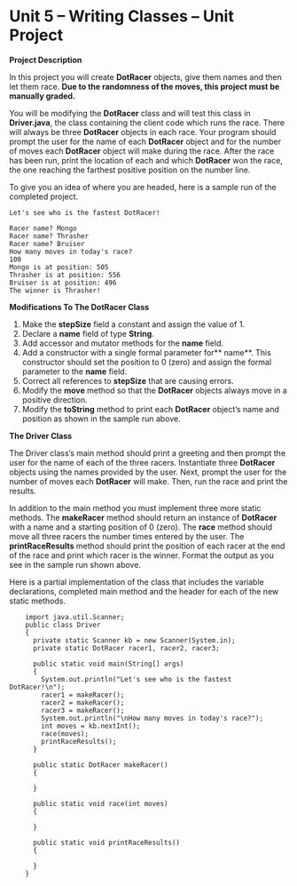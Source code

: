 # Unit 5 – Writing Classes – Unit Project
<b>Project Description</b>

In this project you will create <b>DotRacer</b> objects, give them names and then let them race. <b>Due to the randomness of the moves, this project must be manually graded.</b>

You will be modifying the <b>DotRacer</b> class and will test this class in <b>Driver.java</b>, the class containing the client code which runs the race. There will always be three <b>DotRacer</b> objects in each race. Your program should prompt the user for the name of each <b>DotRacer</b> object and for the number of moves each <b>DotRacer</b> object will make during the race. After the race has been run, print the location of each and which <b>DotRacer</b> won the race, the one reaching the farthest positive position on the number line.

To give you an idea of where you are headed, here is a sample run of the completed project.
```
Let's see who is the fastest DotRacer!

Racer name? Mongo
Racer name? Thrasher
Racer name? Bruiser
How many moves in today's race?
100
Mongo is at position: 505
Thrasher is at position: 556
Bruiser is at position: 496
The winner is Thrasher!
```

<b>Modifications To The DotRacer Class</b>
1. Make the <b>stepSize</b> field a constant and assign the value of 1.
2. Declare a <b>name</b> field of type <b>String</b>.
3. Add accessor and mutator methods for the <b>name</b> field.
4. Add a constructor with a single formal parameter for** name**. This constructor should set the position to 0 (zero) and assign the formal parameter to the <b>name</b> field.
5. Correct all references to <b>stepSize</b> that are causing errors.
6. Modify the <b>move</b> method so that the <b>DotRacer</b> objects always move in a positive direction.
7. Modify the <b>toString</b> method to print each <b>DotRacer</b> object’s name and position as shown in the sample run above.

<b>The Driver Class</b>

The Driver class’s main method should print a greeting and then prompt the user for the name of each of the three racers. Instantiate three <b>DotRacer</b> objects using the names provided by the user. Next, prompt the user for the number of moves each <b>DotRacer</b> will make. Then, run the race and print the results.

In addition to the main method you must implement three more static methods. The <b>makeRacer</b> method should return an instance of <b>DotRacer</b> with a name and a starting position of 0 (zero). The <b>race</b> method should move all three racers the number times entered by the user. The <b>printRaceResults</b> method should print the position of each racer at the end of the race and print which racer is the winner. Format the output as you see in the sample run shown above.

Here is a partial implementation of the class that includes the variable declarations, completed main method and the header for each of the new static methods.
```
    import java.util.Scanner;
    public class Driver 
    {
      private static Scanner kb = new Scanner(System.in);
      private static DotRacer racer1, racer2, racer3;
      
      public static void main(String[] args) 
      {
        System.out.println("Let's see who is the fastest DotRacer!\n");
        racer1 = makeRacer();
        racer2 = makeRacer();
        racer3 = makeRacer();
        System.out.println("\nHow many moves in today's race?");
        int moves = kb.nextInt();
        race(moves);
        printRaceResults();
      }
      
      public static DotRacer makeRacer()
      {
        
      }
      
      public static void race(int moves)
      {
        
      }
      
      public static void printRaceResults()
      {
        
      }
    }
```